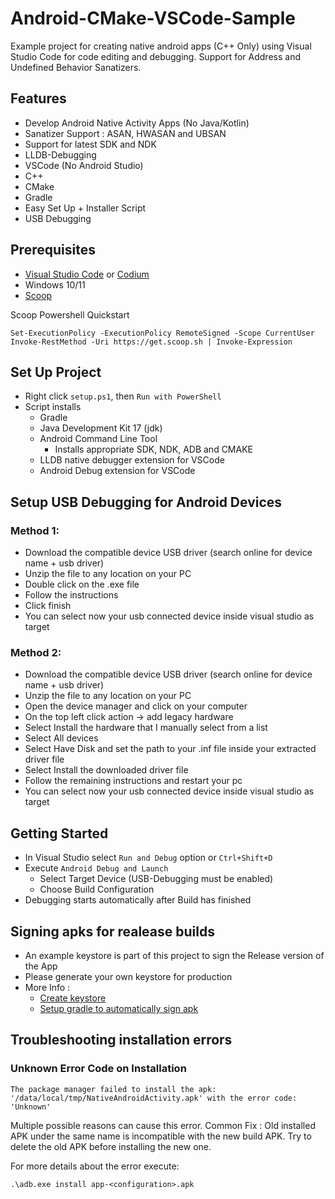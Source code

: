 # Android-CMake-VSCode-Sample

Example project for creating native android apps (C++ Only) using Visual Studio Code for code editing and debugging. Support for Address and Undefined Behavior Sanatizers.

## Features

- Develop Android Native Activity Apps (No Java/Kotlin)
- Sanatizer Support : ASAN, HWASAN and UBSAN
- Support for latest SDK and NDK
- LLDB-Debugging
- VSCode (No Android Studio)
- C++
- CMake
- Gradle
- Easy Set Up + Installer Script
- USB Debugging

## Prerequisites

- [Visual Studio Code](https://code.visualstudio.com/download) or [Codium](https://vscodium.com/#install)
- Windows 10/11
- [Scoop](https://scoop.sh/)

Scoop Powershell Quickstart
```
Set-ExecutionPolicy -ExecutionPolicy RemoteSigned -Scope CurrentUser
Invoke-RestMethod -Uri https://get.scoop.sh | Invoke-Expression
```

## Set Up Project

- Right click `setup.ps1`, then `Run with PowerShell`
- Script installs
    - Gradle
    - Java Development Kit 17 (jdk)
    - Android Command Line Tool
        - Installs appropriate SDK, NDK, ADB and CMAKE
    - LLDB native debugger extension for VSCode
    - Android Debug extension for VSCode

## Setup USB Debugging for Android Devices

### Method 1:

- Download the compatible device USB driver (search online for device name + usb driver)
- Unzip the file to any location on your PC
- Double click on the .exe file
- Follow the instructions
- Click finish
- You can select now your usb connected device inside visual studio as target

### Method 2:

- Download the compatible device USB driver (search online for device name + usb driver)
- Unzip the file to any location on your PC
- Open the device manager and click on your computer
- On the top left click action -> add legacy hardware
- Select Install the hardware that I manually select from a list
- Select All devices
- Select Have Disk and set the path to your .inf file inside your extracted driver file
- Select Install the downloaded driver file
- Follow the remaining instructions and restart your pc
- You can select now your usb connected device inside visual studio as target

## Getting Started

- In Visual Studio select `Run and Debug` option or `Ctrl+Shift+D`
- Execute `Android Debug and Launch`
    - Select Target Device (USB-Debugging must be enabled)
    - Choose Build Configuration
- Debugging starts automatically after Build has finished



## Signing apks for realease builds

* An example keystore is part of this project to sign the Release version of the App
* Please generate your own keystore for production
* More Info :
    * [Create keystore](https://stackoverflow.com/questions/3997748/how-can-i-create-a-keystore)
    * [Setup gradle to automatically sign apk](https://developer.android.com/studio/build/building-cmdline)

## Troubleshooting installation errors

### Unknown Error Code on Installation

```
The package manager failed to install the apk: '/data/local/tmp/NativeAndroidActivity.apk' with the error code: 'Unknown'
```

Multiple possible reasons can cause this error. Common Fix :  Old installed APK under the same name is incompatible with the new build APK. Try to delete the old APK before installing the new one.

For more details about the error execute:

```
.\adb.exe install app-<configuration>.apk
```





